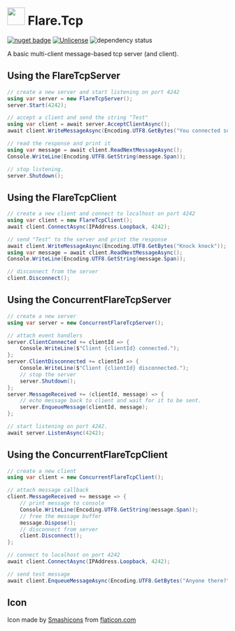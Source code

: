 # <img src="https://raw.githubusercontent.com/OpenByteDev/Flare.Tcp/master/icon.png" height="40px" /> Flare.Tcp

[![nuget badge](https://badgen.net/nuget/v/Flare.Tcp)](https://www.nuget.org/packages/Flare.Tcp/)
[![Unlicense](https://img.shields.io/github/license/OpenByteDev/Flare.Tcp)](https://github.com/OpenByteDev/Flare.Tcp/blob/master/UNLICENSE)
![dependency status](https://img.shields.io/librariesio/github/OpenByteDev/Flare.Tcp)

A basic multi-client message-based tcp server (and client). 

## Using the FlareTcpServer

```csharp
// create a new server and start listening on port 4242
using var server = new FlareTcpServer();
server.Start(4242);

// accept a client and send the string "Test"
using var client = await server.AcceptClientAsync();
await client.WriteMessageAsync(Encoding.UTF8.GetBytes("You connected successfully!"));

// read the response and print it
using var message = await client.ReadNextMessageAsync();
Console.WriteLine(Encoding.UTF8.GetString(message.Span));

// stop listening.
server.Shutdown();
```

## Using the FlareTcpClient

```csharp
// create a new client and connect to localhost on port 4242
using var client = new FlareTcpClient();
await client.ConnectAsync(IPAddress.Loopback, 4242);

// send "Test" to the server and print the response
await client.WriteMessageAsync(Encoding.UTF8.GetBytes("Knock knock"));
using var message = await client.ReadNextMessageAsync();
Console.WriteLine(Encoding.UTF8.GetString(message.Span));

// disconnect from the server
client.Disconnect();
```

## Using the ConcurrentFlareTcpServer

```csharp
// create a new server
using var server = new ConcurrentFlareTcpServer();

// attach event handlers
server.ClientConnected += clientId => {
	Console.WriteLine($"Client {clientId} connected.");
};
server.ClientDisconnected += clientId => {
	Console.WriteLine($"Client {clientId} disconnected.");
	// stop the server
	server.Shutdown();
};
server.MessageReceived += (clientId, message) => {
	// echo message back to client and wait for it to be sent.
	server.EnqueueMessage(clientId, message);
};

// start listening on port 4242.
await server.ListenAsync(4242);
```

## Using the ConcurrentFlareTcpClient

```csharp
// create a new client
using var client = new ConcurrentFlareTcpClient();

// attach message callback
client.MessageReceived += message => {
	// print message to console
	Console.WriteLine(Encoding.UTF8.GetString(message.Span));
	// free the message buffer
	message.Dispose();
	// disconnect from server
	client.Disconnect();
};

// connect to localhost on port 4242
await client.ConnectAsync(IPAddress.Loopback, 4242);

// send test message
await client.EnqueueMessageAsync(Encoding.UTF8.GetBytes("Anyone there?"));
```


## Icon

Icon made by [Smashicons](https://www.flaticon.com/authors/smashicons) from [flaticon.com](https://www.flaticon.com/)
